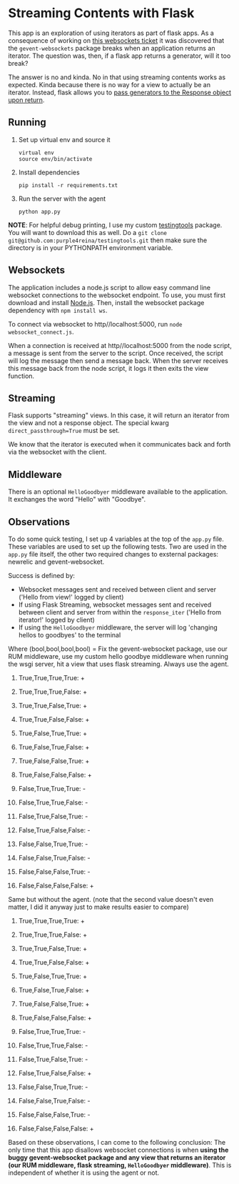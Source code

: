 # Streaming Contents with Flask

This app is an exploration of using iterators as part of flask apps. As a
consequence of working on [this websockets
ticket](https://newrelic.atlassian.net/browse/PYTHON-2006) it was discovered
that the `gevent-websockets` package breaks when an application returns an
iterator. The question was, then, if a flask app returns a generator, will it
too break?

The answer is no and kinda. No in that using streaming contents works as
expected. Kinda because there is no way for a view to actually be an iterator.
Instead, flask allows you to [pass generators to the Response object upon
return](http://flask.pocoo.org/docs/0.11/patterns/streaming/).


## Running

1. Set up virtual env and source it

    ```
    virtual env
    source env/bin/activate
    ```

1. Install dependencies

    ```
    pip install -r requirements.txt
    ```

1. Run the server with the agent

    ```
    python app.py
    ```

**NOTE**: For helpful debug printing, I use my custom [testingtools](https://github.com/purple4reina/testingtools) package. You will want to download this as well. Do a `git clone git@github.com:purple4reina/testingtools.git` then make sure the directory is in your PYTHONPATH environment variable.


## Websockets

The application includes a node.js script to allow easy command line
websocket connections to the websocket endpoint. To use, you must first
download and install [Node.js](https://nodejs.org/en/download/). Then, install
the websocket package dependency with `npm install ws`.

To connect via websocket to http//localhost:5000, run `node
websocket_connect.js`.

When a connection is received at http//localhost:5000 from the node script, a message is sent from the server to the script. Once received, the script will log the message then send a message back. When the server receives this message back from the node script, it logs it then exits the view function.


## Streaming

Flask supports "streaming" views. In this case, it will return an iterator from the view and not a response object. The special kwarg `direct_passthrough=True` must be set.

We know that the iterator is executed when it communicates back and forth via the websocket with the client.


## Middleware

There is an optional `HelloGoodbyer` middleware available to the application. It exchanges the word "Hello" with "Goodbye".


## Observations

To do some quick testing, I set up 4 variables at the top of the `app.py` file. These variables are used to set up the following tests. Two are used in the `app.py` file itself, the other two required changes to exsternal packages: newrelic and gevent-websocket.

Success is defined by:
+ Websocket messages sent and received between client and server ('Hello from view!' logged by client)
+ If using Flask Streaming, websocket messages sent and received between client and server from within the `response_iter` ('Hello from iterator!' logged by client)
+ If using the `HelloGoodbyer` middleware, the server will log 'changing hellos to goodbyes' to the terminal

Where (bool,bool,bool,bool) = Fix the gevent-websocket package, use our RUM middleware, use my custom hello goodbye middleware when running the wsgi server, hit a view that uses flask streaming. Always use the agent.

1. True,True,True,True: +

1. True,True,True,False: +

1. True,True,False,True: +

1. True,True,False,False: +

1. True,False,True,True: +

1. True,False,True,False: +

1. True,False,False,True: +

1. True,False,False,False: +

1. False,True,True,True: -

1. False,True,True,False: -

1. False,True,False,True: -

1. False,True,False,False: -

1. False,False,True,True: -

1. False,False,True,False: -

1. False,False,False,True: -

1. False,False,False,False: +

Same but without the agent. (note that the second value doesn't even matter, I did it anyway just to make results easier to compare)

1. True,True,True,True: +

1. True,True,True,False: +

1. True,True,False,True: +

1. True,True,False,False: +

1. True,False,True,True: +

1. True,False,True,False: +

1. True,False,False,True: +

1. True,False,False,False: +

1. False,True,True,True: -

1. False,True,True,False: -

1. False,True,False,True: -

1. False,True,False,False: +

1. False,False,True,True: -

1. False,False,True,False: -

1. False,False,False,True: -

1. False,False,False,False: +

Based on these observations, I can come to the following conclusion: The only time that this app disallows websocket connections is when **using the buggy gevent-websocket package and any view that returns an iterator (our RUM middleware, flask streaming, `HelloGoodbyer` middleware)**. This is independent of whether it is using the agent or not.
